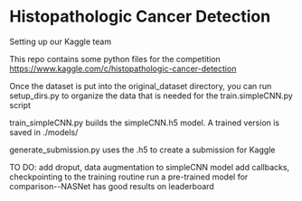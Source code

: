 # Histopathologic Cancer Detection
Setting up our Kaggle team

This repo contains some python files for the competition https://www.kaggle.com/c/histopathologic-cancer-detection

Once the dataset is put into the original_dataset directory, you can run setup_dirs.py to organize the data that
is needed for the train.simpleCNN.py script

train_simpleCNN.py builds the simpleCNN.h5 model. A trained version is saved in ./models/

generate_submission.py uses the .h5 to create a submission for Kaggle

TO DO: add droput, data augmentation to simpleCNN model
       add callbacks, checkpointing to the training routine
       run a pre-trained model for comparison--NASNet has good results on leaderboard

